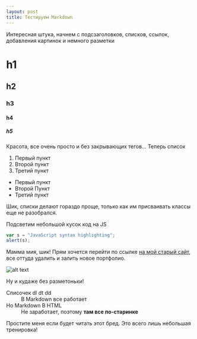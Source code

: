 ```yaml
---
layout: post
title: Тестируем Markdown
---
```


Интересная штука, начнем с подсзаголовков, списков, ссылок, добавления картинок и немного разметки

# h1
## h2
### h3
#### h4
##### h5

Красота, все очень просто и без закрывающих тегов... Теперь список

1. Первый пункт
2. Второй пункт
3. Третий пункт

* Первый пункт
* Второй Пункт
* Третий пункт

Шик, списки делают гораздо проще, только как им присваивать классы еще не разобрался.

Подсветим небольшой кусок код на JS

```javascript
var s = "JavaScript syntax highlighting";
alert(s);
```

Мамма мия, шик! Прям хочется перейти по ссылке [на мой старый сайт](http://www.web93.ru "WEB93.ru"), все оттуда удалить и залить новое портфолио.

![alt text](http://web93.ru/img/logo.png "Логотипчик собственно")

Ну и кудаже без разметоньки!

<dl>
  <dt>Списочек dl dt dd</dt>
  <dd>В Markdown все работает</dd>

  <dt>Но Markdown В HTML</dt>
  <dd>Не заработает, поэтому <strong>там все по-старинке</strong></dd>
</dl>

Простите меня если будет читать этот бред. Это всего лишь небольшая тренировка!
